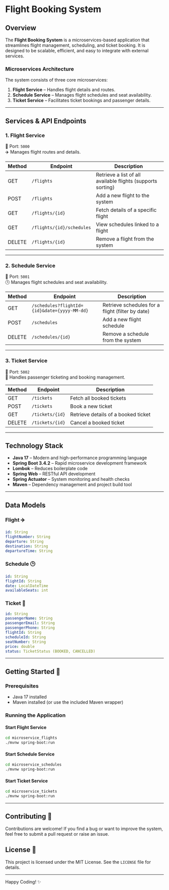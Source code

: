 # Flight Booking System

## Overview
The **Flight Booking System** is a microservices-based application that streamlines flight management, scheduling, and ticket booking. It is designed to be scalable, efficient, and easy to integrate with external services.

### **Microservices Architecture**
The system consists of three core microservices:

1. **Flight Service** – Handles flight details and routes.
2. **Schedule Service** – Manages flight schedules and seat availability.
3. **Ticket Service** – Facilitates ticket bookings and passenger details.

---

## **Services & API Endpoints**
### **1. Flight Service**  
📍 Port: `5000`  
✈️ Manages flight routes and details.  

| Method | Endpoint | Description |
|--------|---------|-------------|
| GET    | `/flights` | Retrieve a list of all available flights (supports sorting) |
| POST   | `/flights` | Add a new flight to the system |
| GET    | `/flights/{id}` | Fetch details of a specific flight |
| GET    | `/flights/{id}/schedules` | View schedules linked to a flight |
| DELETE | `/flights/{id}` | Remove a flight from the system |

---

### **2. Schedule Service**  
📍 Port: `5001`  
🕒 Manages flight schedules and seat availability.  

| Method | Endpoint | Description |
|--------|---------|-------------|
| GET    | `/schedules?flightId={id}&date={yyyy-MM-dd}` | Retrieve schedules for a flight (filter by date) |
| POST   | `/schedules` | Add a new flight schedule |
| DELETE | `/schedules/{id}` | Remove a schedule from the system |

---

### **3. Ticket Service**  
📍 Port: `5002`  
🎫 Handles passenger ticketing and booking management.  

| Method | Endpoint | Description |
|--------|---------|-------------|
| GET    | `/tickets` | Fetch all booked tickets |
| POST   | `/tickets` | Book a new ticket |
| GET    | `/tickets/{id}` | Retrieve details of a booked ticket |
| DELETE | `/tickets/{id}` | Cancel a booked ticket |

---

## **Technology Stack**
- **Java 17** – Modern and high-performance programming language
- **Spring Boot 3.4.2** – Rapid microservice development framework
- **Lombok** – Reduces boilerplate code
- **Spring Web** – RESTful API development
- **Spring Actuator** – System monitoring and health checks
- **Maven** – Dependency management and project build tool

---

## **Data Models**
### **Flight** ✈️
```yaml
id: String
flightNumber: String
departure: String
destination: String
departureTime: String
```

### **Schedule** 🕒
```yaml
id: String
flightId: String
date: LocalDateTime
availableSeats: int
```

### **Ticket** 🎫
```yaml
id: String
passengerName: String
passengerEmail: String
passengerPhone: String
flightId: String
scheduleId: String
seatNumber: String
price: double
status: TicketStatus (BOOKED, CANCELLED)
```

---

## **Getting Started** 🚀
### **Prerequisites**
- Java 17 installed
- Maven installed (or use the included Maven wrapper)

### **Running the Application**
#### **Start Flight Service**
```sh
cd microservice_flights
./mvnw spring-boot:run
```
#### **Start Schedule Service**
```sh
cd microservice_schedules
./mvnw spring-boot:run
```
#### **Start Ticket Service**
```sh
cd microservice_tickets
./mvnw spring-boot:run
```

---

## **Contributing** 🤝
Contributions are welcome! If you find a bug or want to improve the system, feel free to submit a pull request or raise an issue.

## **License** 📜
This project is licensed under the MIT License. See the `LICENSE` file for details.

---

Happy Coding! ✨

